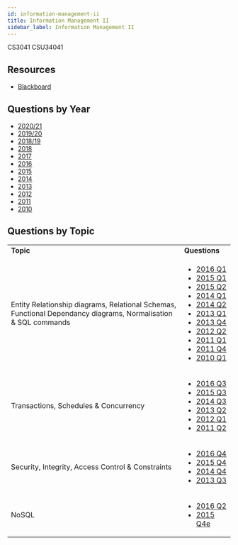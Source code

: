 ```yaml
---
id: information-management-ii
title: Information Management II
sidebar_label: Information Management II
---
```

CS3041
CSU34041

## Resources

-   [Blackboard](https://tcd.blackboard.com/webapps/blackboard/execute/announcement?method=search&context=course_entry&course_id=_52402_1&handle=announcements_entry&mode=view)

## Questions by Year

-   [2020/21](https://www.tcd.ie/academicregistry/exams/assets/local/past-papers%20202021/CSU/CSU34041-1.pdf)
-   [2019/20](https://www.tcd.ie/academicregistry/exams/assets/local/past%20papers201920/CSU/CSU34041-1.PDF)
-   [2018/19](https://www.tcd.ie/academicregistry/exams/assets/local/past-papers2019/Semester%201%20Papers/CS/CS3041-1.PDF)
-   [2018](https://www.tcd.ie/academicregistry/exams/assets/local/past-papers2018/CS/CS3041-1.PDF)
-   [2017](https://www.tcd.ie/academicregistry/exams/assets/local/past-papers2017/CS/CS3041-1.PDF)
-   [2016](https://www.tcd.ie/academicregistry/exams/assets/local/past-papers2016/CS/CS3041-1.PDF)
-   [2015](https://www.tcd.ie/academicregistry/exams/assets/local/past-papers2015/Annuals%20Dec%2014/CS3041-1.pdf)
-   [2014](https://www.tcd.ie/academicregistry/exams/assets/local/past-papers2014/CS/CS30411.pdf)
-   [2013](https://www.tcd.ie/academicregistry/exams/assets/local/past-papers2013/CS/CS30411.pdf)
-   [2012](https://www.tcd.ie/Local/Exam_Papers/2012/XC/XCS30411.pdf)
-   [2011](https://www.tcd.ie/Local/Exam_Papers/2011/XC/XCS30411.pdf)
-   [2010](https://www.tcd.ie/Local/Exam_Papers/2010/XC/XCS30411.pdf)

## Questions by Topic

<table className="examQuestions" width="700px">
      <tbody><tr>
          <td><strong>Topic</strong></td>
          <td><strong>Questions</strong></td>
      </tr>
      <tr>
          <td>Entity Relationship diagrams, Relational Schemas,<br />Functional Dependancy diagrams, Normalisation & SQL commands</td>
          <td>
              <ul className="questions">
          	<li><a href="https://www.tcd.ie/academicregistry/exams/assets/local/past-papers2016/CS/CS3041-1.PDF#page=2">2016 Q1</a></li>
              <li><a href="https://www.tcd.ie/academicregistry/exams/assets/local/past-papers2015/Annuals%20Dec%2014/CS3041-1.pdf#page=2">2015 Q1</a></li>
              <li><a href="https://www.tcd.ie/academicregistry/exams/assets/local/past-papers2015/Annuals%20Dec%2014/CS3041-1.pdf#page=4">2015 Q2</a></li>
              <li><a href="https://www.tcd.ie/academicregistry/exams/assets/local/past-papers2014/CS/CS30411.pdf#page=2">2014 Q1</a></li>
              <li><a href="https://www.tcd.ie/academicregistry/exams/assets/local/past-papers2014/CS/CS30411.pdf#page=3">2014 Q2</a></li>
              <li><a href="https://www.tcd.ie/academicregistry/exams/assets/local/past-papers2013/CS/CS30411.pdf#page=2">2013 Q1</a></li>
              <li><a href="https://www.tcd.ie/academicregistry/exams/assets/local/past-papers2013/CS/CS30411.pdf#page=6">2013 Q4</a></li>
                  <li><a href="https://www.tcd.ie/Local/Exam_Papers/2012/XC/XCS30411.pdf#page=3">2012 Q2</a></li>
                  <li><a href="https://www.tcd.ie/Local/Exam_Papers/2011/XC/XCS30411.pdf#page=2">2011 Q1</a></li>
              <li><a href="https://www.tcd.ie/Local/Exam_Papers/2011/XC/XCS30411.pdf#page=5">2011 Q4</a></li>
              <li><a href="https://www.tcd.ie/Local/Exam_Papers/2010/XC/XCS30411.pdf#page=2">2010 Q1</a></li>
              </ul>
          </td>
      </tr>
      <tr>
          <td>Transactions, Schedules & Concurrency</td>
          <td>
              <ul className="questions">
          	<li><a href="https://www.tcd.ie/academicregistry/exams/assets/local/past-papers2016/CS/CS3041-1.PDF#page=5">2016 Q3</a></li>
              <li><a href="https://www.tcd.ie/academicregistry/exams/assets/local/past-papers2015/Annuals%20Dec%2014/CS3041-1.pdf#page=6">2015 Q3</a></li>
              <li><a href="https://www.tcd.ie/academicregistry/exams/assets/local/past-papers2014/CS/CS30411.pdf#page=5">2014 Q3</a></li>
              <li><a href="https://www.tcd.ie/academicregistry/exams/assets/local/past-papers2013/CS/CS30411.pdf#page=3">2013 Q2</a></li>
              <li><a href="https://www.tcd.ie/Local/Exam_Papers/2012/XC/XCS30411.pdf#page=2">2012 Q1</a></li>
              <li><a href="https://www.tcd.ie/Local/Exam_Papers/2011/XC/XCS30411.pdf#page=4">2011 Q2</a></li>
              </ul>
          </td>
      </tr>
      <tr>
          <td>Security, Integrity, Access Control & Constraints</td>
          <td>
              <ul className="questions">
          	<li><a href="https://www.tcd.ie/academicregistry/exams/assets/local/past-papers2016/CS/CS3041-1.PDF#page=7">2016 Q4</a></li>
              <li><a href="https://www.tcd.ie/academicregistry/exams/assets/local/past-papers2015/Annuals%20Dec%2014/CS3041-1.pdf#page=8">2015 Q4</a></li>
              <li><a href="https://www.tcd.ie/academicregistry/exams/assets/local/past-papers2014/CS/CS30411.pdf#page=7">2014 Q4</a></li>
              <li><a href="https://www.tcd.ie/academicregistry/exams/assets/local/past-papers2013/CS/CS30411.pdf#page=5">2013 Q3</a></li>
              </ul>
          </td>
      </tr>
      <tr>
          <td>NoSQL</td>
          <td>
              <ul className="questions">
          	<li><a href="https://www.tcd.ie/academicregistry/exams/assets/local/past-papers2016/CS/CS3041-1.PDF#page=4">2016 Q2</a></li>
              <li><a href="https://www.tcd.ie/academicregistry/exams/assets/local/past-papers2015/Annuals%20Dec%2014/CS3041-1.pdf#page=9">2015 Q4e</a></li>
              </ul>
          </td>
      </tr>
  </tbody></table>
